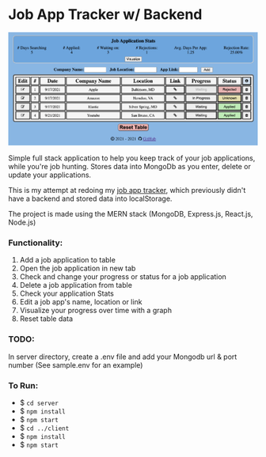 # Job App Tracker w/ Backend

![Application Preview](preview.png)

Simple full stack application to help you keep track of your job applications, while you're job hunting. Stores data into MongoDb as you enter, delete or update your applications. 

This is my attempt at redoing my [job app tracker](https://github.com/mwzheng/job-application-tracker), which previously didn't have a backend and stored data into localStorage.

The project is made using the MERN stack (MongoDB, Express.js, React.js, Node.js)

### Functionality:
1. Add a job application to table
2. Open the job application in new tab
3. Check and change your progress or status for a job application
4. Delete a job application from table
5. Check your application Stats
6. Edit a job app's name, location or link
7. Visualize your progress over time with a graph
8. Reset table data

### TODO:
In server directory, create a .env file and add your Mongodb url & port number (See sample.env for an example)

### To Run:
- $ `cd server`
- $ `npm install`
- $ `npm start`
- $ `cd ../client`
- $ `npm install`
- $ `npm start`